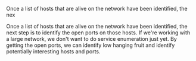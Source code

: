 Once a list of hosts that are alive on the network have been identified, the nex

Once a list of hosts that are alive on the network have been identified, the next step is to identify the open ports on those hosts. If we're working with a large network, we don't want to do service enumeration just yet. By getting the open ports, we can identify low hanging fruit and identify potentially interesting hosts and ports.